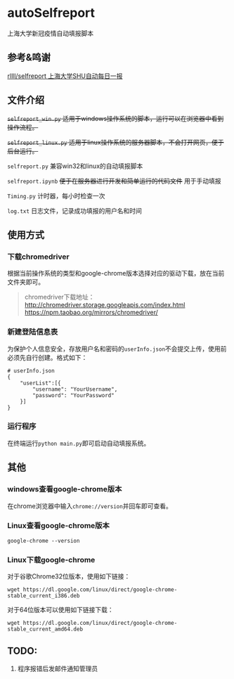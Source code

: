 # autoSelfreport

上海大学新冠疫情自动填报脚本



## 参考&鸣谢

[rllll/selfreport 上海大学SHU自动每日一报](https://github.com/rllll/selfreport)



## 文件介绍

~~`selfreport_win.py` 适用于windows操作系统的脚本，运行可以在浏览器中看到操作流程。~~

~~`selfreport_linux.py` 适用于linux操作系统的服务器脚本，不会打开网页，便于后台运行。~~

```selfreport.py``` 兼容win32和linux的自动填报脚本

`selfreport.ipynb` ~~便于在服务器进行开发和简单运行的代码文件~~ 用于手动填报

`Timing.py` 计时器，每小时检查一次

`log.txt` 日志文件，记录成功填报的用户名和时间



## 使用方式

### 下载chromedriver
根据当前操作系统的类型和google-chrome版本选择对应的驱动下载，放在当前文件夹即可。
> chromedriver下载地址：  
> http://chromedriver.storage.googleapis.com/index.html  
> https://npm.taobao.org/mirrors/chromedriver/



### 新建登陆信息表

为保护个人信息安全，存放用户名和密码的`userInfo.json`不会提交上传，使用前必须先自行创建。格式如下：

```
# userInfo.json
{
    "userList":[{
        "username": "YourUsername",
        "password": "YourPassword"
    }]
}
```


###  运行程序

在终端运行`python main.py`即可启动自动填报系统。



## 其他
### windows查看google-chrome版本
在chrome浏览器中输入`chrome://version`并回车即可查看。

### Linux查看google-chrome版本
`google-chrome --version`

### Linux下载google-chrome
对于谷歌Chrome32位版本，使用如下链接：

`wget https://dl.google.com/linux/direct/google-chrome-stable_current_i386.deb`

对于64位版本可以使用如下链接下载：

`wget https://dl.google.com/linux/direct/google-chrome-stable_current_amd64.deb`

## TODO:
1. 程序报错后发邮件通知管理员